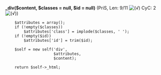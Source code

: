 **_div($content, $classes = null, $id = null)** (PriS, Len: 9/11 ![(&radic;)](https://raw.github.com/TheB3Rt0z/schrimp/master/.inc/img/icon_16x16_green_ok.png "") CyC: 2 ![(&radic;)](https://raw.github.com/TheB3Rt0z/schrimp/master/.inc/img/icon_16x16_green_ok.png ""))  
  
        $attributes = array();
        if (!empty($classes))
            $attributes['class'] = implode($classes, ' ');
        if (!empty($id))
            $attributes['id'] = trim($id);

        $self = new self('div',
                         $attributes,
                         $content);

        return $self->_html;
